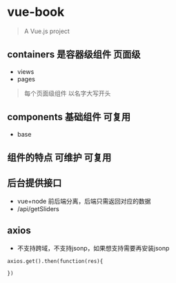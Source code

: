 # vue-book

> A Vue.js project

## containers 是容器级组件 页面级
- views
- pages

> 每个页面级组件 以名字大写开头

## components 基础组件 可复用
- base

## 组件的特点  可维护 可复用

## 后台提供接口
- vue+node 前后端分离，后端只需返回对应的数据
- /api/getSliders

## axios
- 不支持跨域，不支持jsonp，如果想支持需要再安装jsonp
```
axios.get().then(function(res){

})
```

